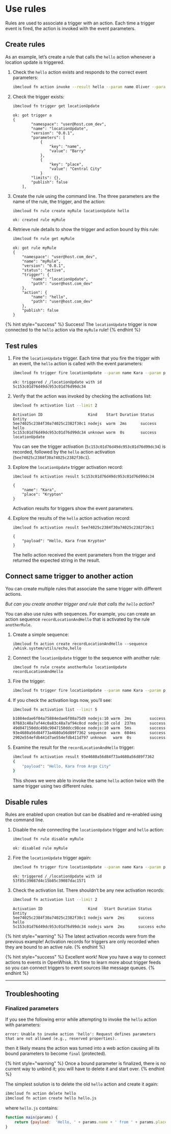 # Use rules

Rules are used to associate a trigger with an action. Each time a trigger event is fired, the action is invoked with the event parameters.

## Create rules

As an example, let’s create a rule that calls the `hello` action whenever a location update is triggered.

1. Check the `hello` action exists and responds to the correct event parameters:

    ```bash
    ibmcloud fn action invoke --result hello --param name Oliver --param place "Starling City"
    ```

2. Check the trigger exists:

    ```bash
    ibmcloud fn trigger get locationUpdate
    ```

    ```text
    ok: got trigger a
    {
            "namespace": "user@host.com_dev",
            "name": "locationUpdate",
            "version": "0.0.1",
            "parameters": [
                {
                    "key": "name",
                    "value": "Barry"
                },
                {
                    "key": "place",
                    "value": "Central City"
                }
            "limits": {},
            "publish": false
        ],
    ```

3. Create the rule using the command line. The three parameters are the name of the rule, the trigger, and the action:

    ```bash
    ibmcloud fn rule create myRule locationUpdate hello
    ```

    ```text
    ok: created rule myRule
    ```

4. Retrieve rule details to show the trigger and action bound by this rule:

    ```bash
    ibmcloud fn rule get myRule
    ```

    ```text
    ok: got rule myRule
    {
        "namespace": "user@host.com_dev",
        "name": "myRule",
        "version": "0.0.1",
        "status": "active",
        "trigger": {
            "name": "locationUpdate",
            "path": "user@host.com_dev"
        },
        "action": {
            "name": "hello",
            "path": "user@host.com_dev"
        },
        "publish": false
    }
    ```

{% hint style="success" %}
Success! The `locationUpdate` trigger is now connected to the `hello` action via the `myRule` rule!
{% endhint %}

## Test rules

1. Fire the `locationUpdate` trigger. Each time that you fire the trigger with an event, the `hello` action is called with the event parameters:

    ```bash
    ibmcloud fn trigger fire locationUpdate --param name Kara --param place "Krypton"
    ```

    ```text
    ok: triggered /_/locationUpdate with id 5c153c01d76d49dc953c01d76d99dc34
    ```

2. Verify that the action was invoked by checking the activations list:

    ```bash
    ibmcloud fn activation list --limit 2
    ```

    ```text
    Activation ID                    Kind    Start Duration Status  Entity
    5ee74025c2384f30a74025c2382f30c1 nodejs  warm  2ms      success hello
    5c153c01d76d49dc953c01d76d99dc34 unknown warm  0s       success locationUpdate
    ```

   You can see the trigger activation \(`5c153c01d76d49dc953c01d76d99dc34`\) is recorded, followed by the `hello` action activation \(`5ee74025c2384f30a74025c2382f30c1`\).

3. Explore the `locationUpdate` trigger activation record:

    ```text
    ibmcloud fn activation result 5c153c01d76d49dc953c01d76d99dc34
    ```

    ```text
    {
        "name": "Kara",
        "place": "Krypton"
    }
    ```

    Activation results for triggers show the event parameters.

4. Explore the results of the `hello` action activation record:

    ```text
    ibmcloud fn activation result 5ee74025c2384f30a74025c2382f30c1
    ```

    ```text
    {
        "payload": "Hello, Kara from Krypton"
    }
    ```

    The hello action received the event parameters from the trigger and returned the expected string in the result.

<!-- ICF disabled this feature
    ```text
    ibmcloud fn activation logs 5c153c01d76d49dc953c01d76d99dc34
    ```

    ```text
    {"statusCode":0,"success":true,"activationId":"5ee74025c2384f30a74025c2382f30c1","rule":"user@host.com_dev/myRule","action":"user@host.com_dev/hello"}
    ```
-->

## Connect same trigger to another action

You can create multiple rules that associate the same trigger with different actions.

_But can you create another trigger and rule that calls the `hello` action?_

You can also use rules with sequences. For example, you can create an action sequence `recordLocationAndHello` that is activated by the rule `anotherRule`.

1. Create a simple sequence:

    ```text
    ibmcloud fn action create recordLocationAndHello --sequence /whisk.system/utils/echo,hello
    ```

2. Connect the `locationUpdate` trigger to the sequence with another rule:

    ```text
    ibmcloud fn rule create anotherRule locationUpdate recordLocationAndHello
    ```

3. Fire the trigger:

    ```bash
    ibmcloud fn trigger fire locationUpdate --param name Kara --param place "Argo City"
    ```

4. If you check the activation logs now, you’ll see:

    ```bash
    ibmcloud fn activation list --limit 5
    ```

    ```bash
    b1084edae6f04a75884edae6f08a75d9 nodejs:10 warm  2ms        success 3cc8e80c-1...13fee32/hello:0.0.3
    07683c48a7af44c0a83c48a7af94c0cd nodejs:10 cold  237ms      success 3cc8e80c-1...13fee32/echo:0.0.475
    49d047150ddc498c9047150ddcc98cee nodejs:10 warm  5ms        success 3cc8e80c-1...13fee32/hello:0.0.3
    93e4680a56d84f73a4680a56d89f7362 sequence  warm  604ms      success 3cc8e80c-1...13fee32/recordLocationAndHello:0.0.1
    2902e554efdb441d7ae554efdb411d797 unknown   warm  0s        success 3cc8e80c-1...13fee32/locationUpdate:0.0.2
    ```

5. Examine the result for the `recordLocationAndHello` trigger:

    ```bash
    ibmcloud fn activation result 93e4680a56d84f73a4680a56d89f7362
    {
        "payload": "Hello, Kara from Argo City"
    }
    ```

    This shows we were able to invoke the same `hello` action twice with the same trigger using two different rules.

## Disable rules

Rules are enabled upon creation but can be disabled and re-enabled using the command line.

1. Disable the rule connecting the `locationUpdate` trigger and `hello` action:

    ```bash
    ibmcloud fn rule disable myRule
    ```

    ```text
    ok: disabled rule myRule
    ```

2. Fire the `locationUpdate` trigger again:

    ```bash
    ibmcloud fn trigger fire locationUpdate --param name Kara --param place "Argo City"
    ```

    ```text
    ok: triggered /_/locationUpdate with id 53f85c39087d4c15b85c39087dac1571
    ```

3. Check the activation list. There shouldn’t be any new activation records:

    ```bash
    ibmcloud fn activation list --limit 2
    ```

    ```text
    Activation ID                    Kind   Start Duration Status  Entity
    5ee74025c2384f30a74025c2382f30c1 nodejs warm  2ms      success hello
    5c153c01d76d49dc953c01d76d99dc34 nodejs warm  2ms      success echo
    ```

{% hint style="warning" %}
The latest activation records were from the previous example! Activation records for triggers are only recorded when they are bound to an active rule.
{% endhint %}

{% hint style="success" %}
Excellent work! Now you have a way to connect actions to events in OpenWhisk. It’s time to learn more about trigger feeds so you can connect triggers to event sources like message queues.
{% endhint %}

---

## Troubleshooting

### Finalized parameters

If you see the following error while attempting to invoke the `hello` action with parameters:

```text
error: Unable to invoke action 'hello': Request defines parameters that are not allowed (e.g., reserved properties).
```

then it likely means the action was turned into a web action causing all its bound parameters to become `final` (protected).

{% hint style="warning" %}
Once a bound parameter is finalized, there is no current way to unbind it; you will have to delete it and start over.
{% endhint %}

The simplest solution is to delete the old `hello` action and create it again:

```bash
ibmcloud fn action delete hello
ibmcloud fn action create hello hello.js
```

where `hello.js` contains:

```javascript
function main(params) {
    return {payload:  'Hello, ' + params.name + ' from ' + params.place};
}
```
